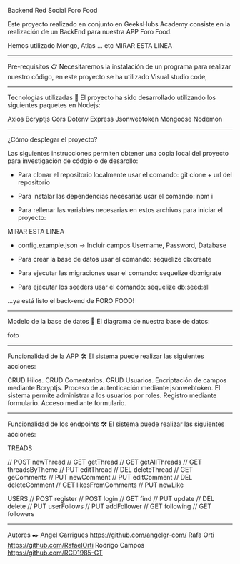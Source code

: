 Backend Red Social Foro Food

Este proyecto realizado en conjunto en GeeksHubs Academy consiste en la realización de un BackEnd para nuestra APP Foro Food. 

Hemos utilizado Mongo, Atlas ... etc MIRAR ESTA LINEA

-----------------------------------------------------------------------------------------------------------------------------------------------------

Pre-requisitos 📋
Necesitaremos la instalación de un programa para realizar nuestro código, en este proyecto se ha utilizado Visual studio code,

-----------------------------------------------------------------------------------------------------------------------------------------------------

Tecnologías utilizadas 🚀
El proyecto ha sido desarrollado utilizando los siguientes paquetes en Nodejs:

Axios
Bcryptjs
Cors
Dotenv
Express
Jsonwebtoken
Mongoose
Nodemon

-----------------------------------------------------------------------------------------------------------------------------------------------------

¿Cómo desplegar el proyecto? 

Las siguientes instrucciones permiten obtener una copia local del proyecto para investigación de códgio o de desarollo:

- Para clonar el repositorio localmente usar el comando: git clone  + url del repositorio 

- Para instalar las dependencias necesarias usar el comando: npm i

- Para rellenar las variables necesarias en estos archivos para iniciar el proyecto:

MIRAR ESTA LINEA
- config.example.json -> Incluir campos Username, Password, Database

- Para crear la base de datos usar el comando: sequelize db:create

- Para ejecutar las migraciones usar el comando: sequelize db:migrate

- Para ejecutar los seeders usar el comando: sequelize db:seed:all

...ya está listo el back-end de FORO FOOD!

-----------------------------------------------------------------------------------------------------------------------------------------------------

Modelo de la base de datos 🔧
El diagrama de nuestra base de datos:

foto

-----------------------------------------------------------------------------------------------------------------------------------------------------

Funcionalidad de la APP 🛠️
El sistema puede realizar las siguientes acciones:

CRUD Hilos.
CRUD Comentarios.
CRUD Usuarios.
Encriptación de campos mediante Bcryptjs.
Proceso de autenticación mediante jsonwebtoken.
El sistema permite administrar a los usuarios por roles.
Registro mediante formulario.
Acceso mediante formulario.

-----------------------------------------------------------------------------------------------------------------------------------------------------

Funcionalidad de los endpoints 🛠️
El sistema puede realizar las siguientes acciones:

TREADS

// POST newThread
// GET getThread
// GET getAllThreads
// GET threadsByTheme
// PUT editThread
// DEL deleteThread
// GET geComments
// PUT newComment
// PUT editComment
// DEL deleteComment
// GET likesFromComments
// PUT newLike


USERS
// POST register
// POST login
// GET find
// PUT update
// DEL delete
// PUT userFollows
// PUT addFollower
// GET following
// GET followers

-----------------------------------------------------------------------------------------------------------------------------------------------------

Autores ✒️
Angel Garrigues  https://github.com/angelgr-com/
Rafa Orti https://github.com/RafaelOrti
Rodrigo Campos https://github.com/RCD1985-GT